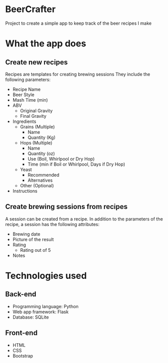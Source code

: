 # BeerCrafter
Project to create a simple app to keep track of the beer recipes I make

# What the app does
## Create new recipes
Recipes are templates for creating brewing sessions
They include the following parameters:
* Recipe Name
* Beer Style
* Mash Time (min)
* ABV
    * Original Gravity
    * Final Gravity
* Ingredients
    * Grains (Multiple)
        * Name
        * Quantity (Kg)
    * Hops (Multiple)
        * Name
        * Quantity (oz)
        * Use (Boil, Whirlpool or Dry Hop)
        * Time (min if Boil or Whirlpool, Days if Dry Hop)
    * Yeast
        * Recommended
        * Alternatives
    * Other (Optional)
* Instructions

## Create brewing sessions from recipes
A session can be created from a recipe.
In addition to the parameters of the recipe, a session has the following attributes:
* Brewing date
* Picture of the result
* Rating
    * Rating out of 5
* Notes

# Technologies used
## Back-end
* Programming language: Python
* Web app framework: Flask
* Database: SQLite

## Front-end
* HTML
* CSS
* Bootstrap

